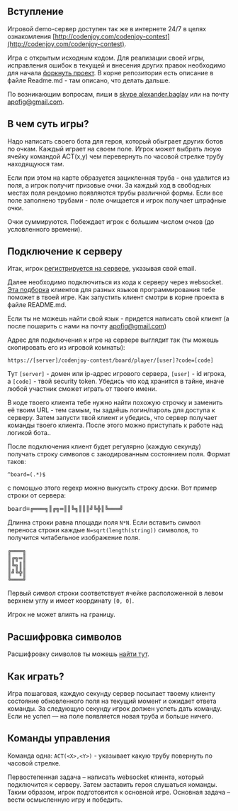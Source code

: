 <meta charset="UTF-8">

## Вступление

Игровой demo-сервер доступен так же в интернете 24/7 в целях
ознакомления [http://codenjoy.com/codenjoy-contest](http://codenjoy.com/codenjoy-contest).

Игра с открытым исходным кодом. Для реализации своей игры, исправления
ошибок в текущей и внесения других правок необходимо для начала
[форкнуть проект](https://github.com/codenjoyme/codenjoy.git).
В корне репозитория есть описание в файле Readme.md - там описано, что делать дальше.

По возникающим вопросам, пиши в [skype alexander.baglay](skype:alexander.baglay)
или на почту [apofig@gmail.com](mailto:apofig@gmail.com).

## В чем суть игры?

Надо написать своего бота для героя, который обыграет других ботов
по очкам. Каждый играет на своем поле. Игрок может выбрать люую ячейку
командой ACT(x,y) чем перевернуть по часовой стрелке трубу находящуюся там.

Если при этом на карте образуется зацикленная труба - она удалится из поля,
а игрок получит призовые очки. За каждый ход в свободных местах поля рендомно
появляются трубы различной формы. Если все поле заполнено трубами - поле очищается
и игрок получает штрафные очки. 

Очки суммируются. Побеждает игрок с большим числом очков (до условленного времени).

## Подключение к серверу

Итак, игрок [регистрируется на сервере](../../../register?gameName=moebius),
указывая свой email.

Далее необходимо подключиться из кода к серверу через websocket.
[Эта подборка](https://github.com/codenjoyme/codenjoy-clients.git)
клиентов для разных языков программирования тебе поможет в твоей игре.
Как запустить клиент смотри в корне проекта в файле README.md.

Если ты не можешь найти свой язык - придется написать свой клиент
(а после пошарить с нами на почту [apofig@gmail.com](mailto:apofig@gmail.com))

Адрес для подключения к игре на сервере выглядит так (ты можешь скопировать его
из игровой комнаты):

`https://[server]/codenjoy-contest/board/player/[user]?code=[code]`

Тут `[server]` - домен или ip-адрес игрового сервера, `[user]` - id игрока, a `[code]` -
твой security token. Убедись что код хранится в тайне, иначе любой участник
сможет играть от твоего имени.

В коде твоего клиента тебе нужно найти похожую строчку и заменить её твоим URL -
тем самым, ты задаёшь логин/пароль для доступа к серверу.
Затем запусти твой клиент и убедись, что сервер получает команды твоего клиента.
После этого можно приступать к работе над логикой бота..

После подключения клиент будет регулярно (каждую секунду) получать строку
символов с закодированным состоянием поля. Формат таков:

`^board=(.*)$`

с помощью этого regexp можно выкусить строку доски.
Вот пример строки от сервера:

<pre>board=╔═══╗║╔╗═║║╚╗║║║╝╚╬║╚═══╝</pre>

Длинна строки равна площади поля `N*N`. Если вставить символ 
переноса строки каждые `N=sqrt(length(string))` символов, то 
получится читабельное изображение поля.

<pre>╔═══╗
║╔╗═║
║╚╗║║
║╝╚╬║
╚═══╝</pre>

Первый символ строки соответствует ячейке расположенной в 
левом верхнем углу и имеет координату `[0, 0]`. 

Игрок не может влиять на границу.

## Расшифровка символов

Расшифровку символов ты можешь [найти тут](elements.md).

## Как играть?

Игра пошаговая, каждую секунду сервер посылает твоему клиенту
состояние обновленного поля на текущий момент и ожидает ответа команды.
За следующую секунду игрок должен успеть дать команду.
Если не успел — на поле появляется новая труба и больше ничего.

## Команды управления

Команда одна: `ACT(<X>,<Y>)` - указывает какую трубу повернуть по часовой стрелке.

Первостепенная задача – написать websocket клиента, который подключится к серверу.
Затем заставить героя слушаться команды. Таким образом, игрок подготовится
к основной игре. Основная задача – вести осмысленную игру и победить.